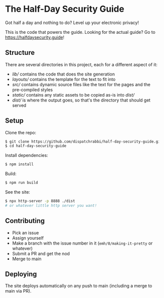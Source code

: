 # The Half-Day Security Guide

Got half a day and nothing to do? Level up your electronic privacy!

This is the code that powers the guide. Looking for the actual guide? Go to https://halfdaysecurity.guide!

## Structure

There are several directories in this project, each for a different aspect of it:
- _lib/_ contains the code that does the site generation
- _layouts/_ contains the template for the text to fit into
- _src/_ contains dynamic source files like the text for the pages and the pre-compiled styles
- _static/_ contains any static assets to be copied as-is into _dist/_
- _dist/_ is where the output goes, so that's the directory that should get served

## Setup

Clone the repo:
```bash
$ git clone https://github.com/dispatchrabbi/half-day-security-guide.git
$ cd half-day-security-guide
```

Install dependencies:
```bash
$ npm install
```

Build:
```bash
$ npm run build
```

See the site:
```bash
$ npx http-server -p 8888 ./dist
# or whatever little http server you want!
```

## Contributing

- Pick an issue
- Assign yourself
- Make a branch with the issue number in it (`emh/8/making-it-pretty` or whatever)
- Submit a PR and get the nod
- Merge to main

## Deploying

The site deploys automatically on any push to main (including a merge to main via PR).

